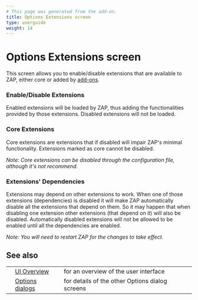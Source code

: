 ```yaml
---
# This page was generated from the add-on.
title: Options Extensions screen
type: userguide
weight: 14
---
```


# Options Extensions screen

This screen allows you to enable/disable extensions that are
available to ZAP, either core or added by [add-ons](/docs/desktop/start/features/addons/).

### Enable/Disable Extensions

Enabled extensions will be loaded by ZAP, thus adding the functionalities provided by those extensions. Disabled extensions will not be loaded.

### Core Extensions

Core extensions are extensions that if disabled will impair ZAP's minimal functionality. Extensions marked as core cannot be disabled.

_Note: Core extensions can be disabled through the configuration
file, although it's not recommend._

### Extensions' Dependencies

Extensions may depend on other extensions to work. When one of those extensions (dependencies) is disabled it will make ZAP automatically disable all the extensions that depend on them. So it may happen that when disabling one extension other extensions (that depend on it) will also be disabled. Automatically disabled extensions will not be allowed to be enabled until all the dependencies are enabled.

_Note: You will need to restart ZAP for the changes to take
effect._

## See also

|     |                                                      |                                                 |
| --- | ---------------------------------------------------- | ----------------------------------------------- |
|     | [UI Overview](/docs/desktop/ui/)                     | for an overview of the user interface           |
|     | [Options dialogs](/docs/desktop/ui/dialogs/options/) | for details of the other Options dialog screens |
